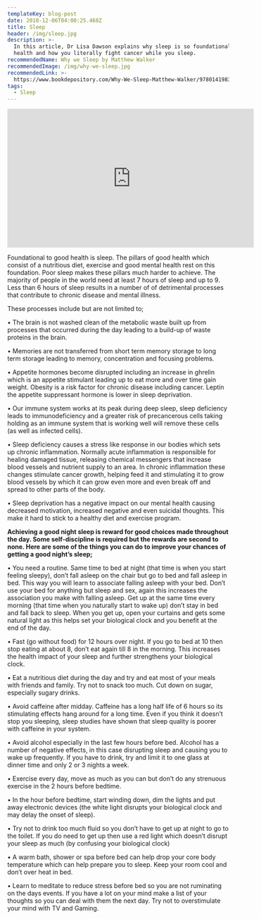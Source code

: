 ```yaml
---
templateKey: blog-post
date: 2018-12-06T04:00:25.468Z
title: Sleep
header: /img/sleep.jpg
description: >-
  In this article, Dr Lisa Dawson explains why sleep is so foundational to good
  health and how you literally fight cancer while you sleep.
recommendedName: Why we Sleep by Matthew Walker
recommendedImage: /img/why-we-sleep.jpg
recommendedLink: >-
  https://www.bookdepository.com/Why-We-Sleep-Matthew-Walker/9780141983769?redirected=true&utm_medium=Google&utm_campaign=Base1&utm_source=NZ&utm_content=Why-We-Sleep&selectCurrency=NZD&w=AF7CAU99ZZCHQQA809DF&pdg=pla-309174813119:kwd-309174813119:cmp-947803846:adg-45233890537:crv-225027758847:pid-9780141983769:dev-c&gclid=CjwKCAiA9efgBRAYEiwAUT-jtC9VPEhWV98-4hvePej-jaUIMt9i0tue_FW53REhyB5q7SWy3e5wlhoC5WUQAvD_BwE
tags:
  - Sleep
---
```

<iframe width="560" height="315" src="https://www.youtube.com/embed/sAAFQHIU0Pk" frameborder="0" allow="accelerometer; autoplay; encrypted-media; gyroscope; picture-in-picture" allowfullscreen></iframe>

Foundational to good health is sleep. The pillars of good health which consist of a nutritious diet, exercise and good mental health rest on this foundation. Poor sleep makes these pillars much harder to achieve. The majority of people in the world need at least 7 hours of sleep and up to 9.  Less than 6 hours of sleep results in a number of  of detrimental processes that contribute to chronic disease and mental illness.

These processes include but are not limited to;

•	The brain is not washed clean of the metabolic waste built up from processes that occurred during the day leading to a build-up of waste proteins in the brain.

•	Memories are not transferred from short term memory storage to long term storage leading to memory, concentration and focusing problems.

•	Appetite hormones become disrupted including an increase in ghrelin which is an appetite stimulant leading up to eat more and over time gain weight. Obesity is a risk factor for chronic disease including cancer. Leptin the appetite suppressant hormone is lower in sleep deprivation.

•	Our immune system works at its peak during deep sleep, sleep deficiency leads to immunodeficiency and a greater risk of precancerous cells taking holding as an immune system that is working well will remove these cells (as well as infected cells).

•	Sleep deficiency causes a stress like response in our bodies which sets up chronic inflammation. Normally acute inflammation is responsible for healing damaged tissue, releasing chemical messengers that increase blood vessels and nutrient supply to an area. In chronic inflammation these changes stimulate cancer growth, helping feed it and stimulating it to grow blood vessels by which it can grow even more and even break off and spread to other parts of the body.

•	Sleep deprivation has a negative impact on our mental health causing decreased motivation, increased negative and even suicidal thoughts. This make it hard to stick to a healthy diet and exercise program.

**Achieving a good night sleep is reward for good choices made throughout the day. Some self-discipline is required but the rewards are second to none. Here are some of the things you can do to improve your chances of getting a good night’s sleep;**

•	You need a routine. Same time to bed at night (that time is when you start feeling sleepy), don’t fall asleep on the chair but go to bed and fall asleep in bed. This way you will learn to associate falling asleep with your bed. Don’t use your bed for anything but sleep and sex, again this increases the association you make with falling asleep. Get up at the same time every morning (that time when you naturally start to wake up) don’t stay in bed and fall back to sleep. When you get up, open your curtains and gets some natural light as this helps set your biological clock and you benefit at the end of the day.

•	Fast (go without food) for 12 hours over night. If you go to bed at 10 then stop eating at about 8, don’t eat again till 8 in the morning. This increases the health impact of your sleep and further strengthens your biological clock.

•	Eat a nutritious diet during the day and try and eat most of your meals with friends and family. Try not to snack too much. Cut down on sugar, especially sugary drinks.

•	Avoid caffeine after midday. Caffeine has a long half life of 6 hours so its stimulating effects hang around for a long time. Even if you think it doesn’t stop you sleeping, sleep studies have shown that sleep quality is poorer with caffeine in your system.

•	Avoid alcohol especially in the last few hours before bed. Alcohol has a number of negative effects, in this case disrupting sleep and causing you to wake up frequently. If you have to drink, try and limit it to one glass at dinner time and only 2 or 3 nights a week.

•	Exercise every day, move as much as you can but don’t do any strenuous exercise in the 2 hours before bedtime.

•	In the hour before bedtime, start winding down, dim the lights and put away electronic devices (the white light disrupts your biological clock and may delay the onset of sleep).

•	Try not to drink too much fluid so you don’t have to get up at night to go to the toilet. If you do need to get up then use a red light which doesn’t disrupt your sleep as much (by confusing your biological clock)

•	A warm bath, shower or spa before bed can help drop your core body temperature which can help prepare you to sleep. Keep your room cool and don’t over heat in bed.

•	Learn to meditate to reduce stress before bed so you are not ruminating on the days events. If you have a lot on your mind make a list of your thoughts so you can deal with them the next day. Try not to overstimulate your mind with TV and Gaming.
